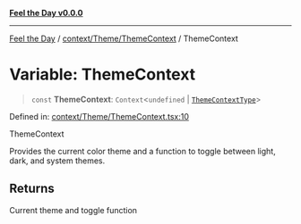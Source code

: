 [**Feel the Day v0.0.0**](../../../../README.md)

***

[Feel the Day](../../../../README.md) / [context/Theme/ThemeContext](../README.md) / ThemeContext

# Variable: ThemeContext

> `const` **ThemeContext**: `Context`\<`undefined` \| [`ThemeContextType`](../../types/interfaces/ThemeContextType.md)\>

Defined in: [context/Theme/ThemeContext.tsx:10](https://github.com/HyeinKang/feel-the-day/blob/8289c79f2741a9407fd7ce6a81056ae02e4eeed7/src/context/Theme/ThemeContext.tsx#L10)

ThemeContext

Provides the current color theme and a function to toggle between light, dark, and system themes.

## Returns

Current theme and toggle function
